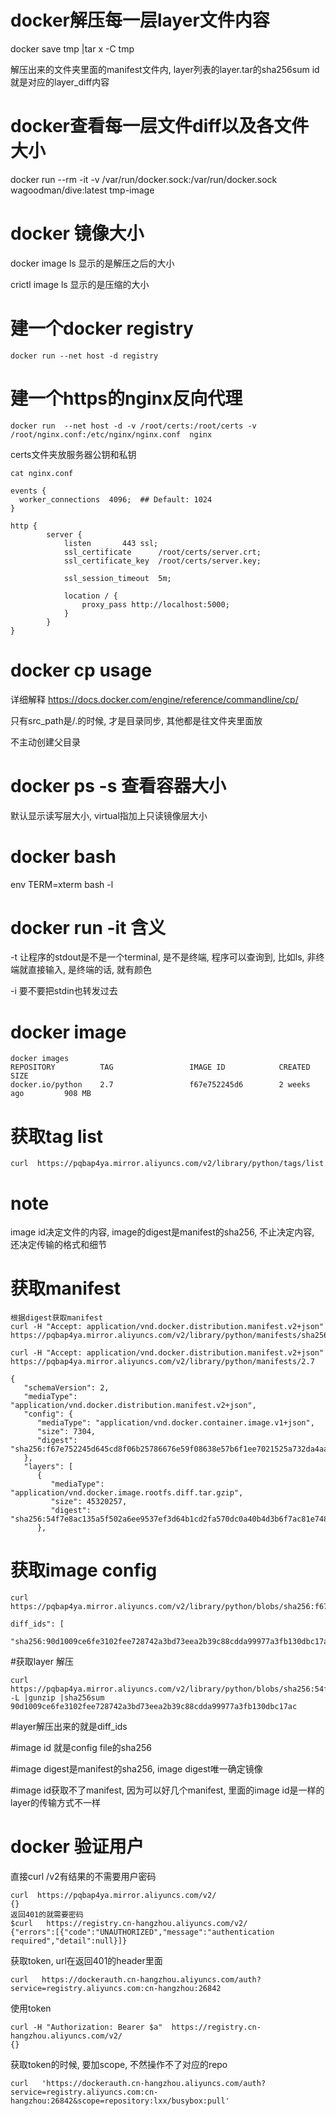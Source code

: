 # docker解压每一层layer文件内容
docker save  tmp |tar x -C tmp

解压出来的文件夹里面的manifest文件内, layer列表的layer.tar的sha256sum id就是对应的layer_diff内容

# docker查看每一层文件diff以及各文件大小

docker run --rm -it -v /var/run/docker.sock:/var/run/docker.sock wagoodman/dive:latest tmp-image

# docker 镜像大小
docker image ls 显示的是解压之后的大小

crictl image ls 显示的是压缩的大小

# 建一个docker registry
```docker run --net host -d registry```

# 建一个https的nginx反向代理

```docker run  --net host -d -v /root/certs:/root/certs -v /root/nginx.conf:/etc/nginx/nginx.conf  nginx```

certs文件夹放服务器公钥和私钥

```
cat nginx.conf

events {
  worker_connections  4096;  ## Default: 1024
}

http {
        server {
            listen       443 ssl;
            ssl_certificate      /root/certs/server.crt;
            ssl_certificate_key  /root/certs/server.key;

            ssl_session_timeout  5m;

            location / {
                proxy_pass http://localhost:5000;
            }
        }
}
```

# docker cp usage
详细解释 https://docs.docker.com/engine/reference/commandline/cp/

只有src_path是/.的时候, 才是目录同步, 其他都是往文件夹里面放

不主动创建父目录

# docker ps -s 查看容器大小
默认显示读写层大小, virtual指加上只读镜像层大小

# docker bash

env TERM=xterm bash -l

# docker run -it 含义
-t 让程序的stdout是不是一个terminal, 是不是终端, 程序可以查询到, 比如ls, 非终端就直接输入, 是终端的话, 就有颜色

-i 要不要把stdin也转发过去

# docker image

```
docker images
REPOSITORY          TAG                 IMAGE ID            CREATED             SIZE
docker.io/python    2.7                 f67e752245d6        2 weeks ago         908 MB
```

# 获取tag list
```
curl  https://pqbap4ya.mirror.aliyuncs.com/v2/library/python/tags/list
```

# note
image id决定文件的内容, image的digest是manifest的sha256, 不止决定内容, 还决定传输的格式和细节

# 获取manifest
```
根据digest获取manifest
curl -H "Accept: application/vnd.docker.distribution.manifest.v2+json" https://pqbap4ya.mirror.aliyuncs.com/v2/library/python/manifests/sha256:0bfc35ca8afbf04440152f1b8b15b928d99ba4a319e4967d50166bab6f40e084

curl -H "Accept: application/vnd.docker.distribution.manifest.v2+json" https://pqbap4ya.mirror.aliyuncs.com/v2/library/python/manifests/2.7

{
   "schemaVersion": 2,
   "mediaType": "application/vnd.docker.distribution.manifest.v2+json",
   "config": {
      "mediaType": "application/vnd.docker.container.image.v1+json",
      "size": 7304,
      "digest": "sha256:f67e752245d645cd8f06b25786676e59f08638e57b6f1ee7021525a732da4aa4"
   },
   "layers": [
      {
         "mediaType": "application/vnd.docker.image.rootfs.diff.tar.gzip",
         "size": 45320257,
         "digest": "sha256:54f7e8ac135a5f502a6ee9537ef3d64b1cd2fa570dc0a40b4d3b6f7ac81e7486"
      },
```

# 获取image config
```
curl  https://pqbap4ya.mirror.aliyuncs.com/v2/library/python/blobs/sha256:f67e752245d645cd8f06b25786676e59f08638e57b6f1ee7021525a732da4aa4

diff_ids": [
            "sha256:90d1009ce6fe3102fee728742a3bd73eea2b39c88cdda99977a3fb130dbc17ac
```

#获取layer 解压
```
curl  https://pqbap4ya.mirror.aliyuncs.com/v2/library/python/blobs/sha256:54f7e8ac135a5f502a6ee9537ef3d64b1cd2fa570dc0a40b4d3b6f7ac81e7486 -L |gunzip |sha256sum
90d1009ce6fe3102fee728742a3bd73eea2b39c88cdda99977a3fb130dbc17ac
```

#layer解压出来的就是diff_ids

#image id 就是config file的sha256

#image digest是manifest的sha256, image digest唯一确定镜像

#image id获取不了manifest, 因为可以好几个manifest, 里面的image id是一样的 layer的传输方式不一样

# docker 验证用户
直接curl /v2有结果的不需要用户密码
```
curl  https://pqbap4ya.mirror.aliyuncs.com/v2/
{}
返回401的就需要密码
$curl   https://registry.cn-hangzhou.aliyuncs.com/v2/
{"errors":[{"code":"UNAUTHORIZED","message":"authentication required","detail":null}]}
```

获取token, url在返回401的header里面
```
curl   https://dockerauth.cn-hangzhou.aliyuncs.com/auth?service=registry.aliyuncs.com:cn-hangzhou:26842
```

使用token
```
curl -H "Authorization: Bearer $a"  https://registry.cn-hangzhou.aliyuncs.com/v2/
{}
```

获取token的时候, 要加scope, 不然操作不了对应的repo
```
curl   'https://dockerauth.cn-hangzhou.aliyuncs.com/auth?service=registry.aliyuncs.com:cn-hangzhou:26842&scope=repository:lxx/busybox:pull'
```
